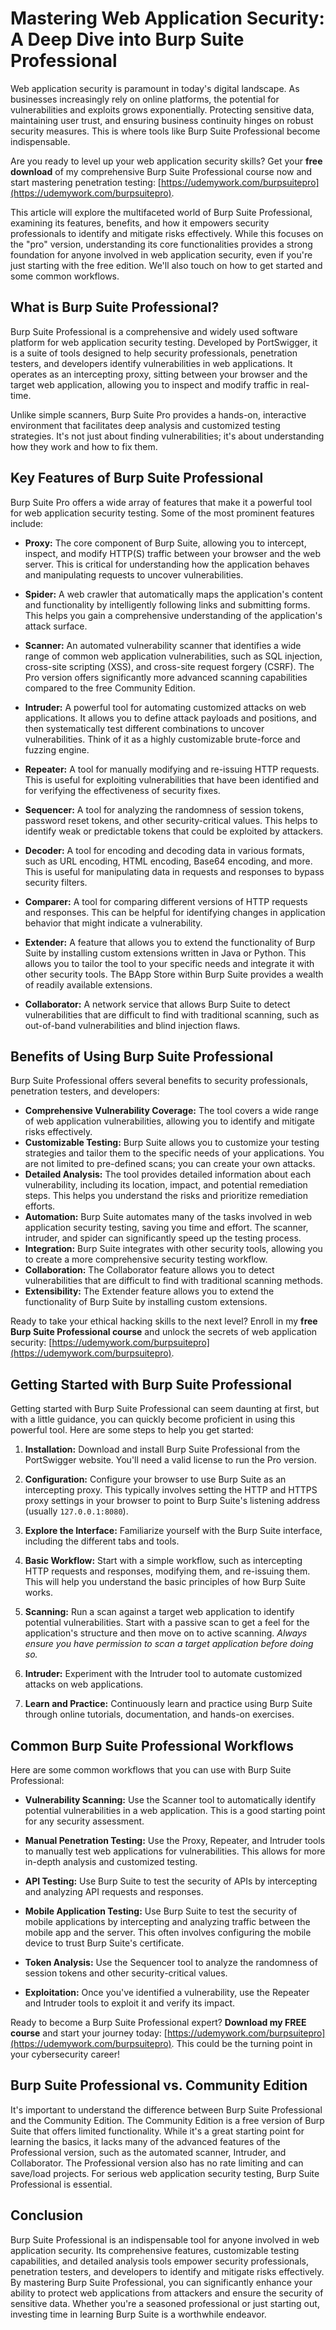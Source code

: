 # Mastering Web Application Security: A Deep Dive into Burp Suite Professional

Web application security is paramount in today's digital landscape. As businesses increasingly rely on online platforms, the potential for vulnerabilities and exploits grows exponentially. Protecting sensitive data, maintaining user trust, and ensuring business continuity hinges on robust security measures. This is where tools like Burp Suite Professional become indispensable.

Are you ready to level up your web application security skills?  Get your **free download** of my comprehensive Burp Suite Professional course now and start mastering penetration testing: [https://udemywork.com/burpsuitepro](https://udemywork.com/burpsuitepro).

This article will explore the multifaceted world of Burp Suite Professional, examining its features, benefits, and how it empowers security professionals to identify and mitigate risks effectively.  While this focuses on the "pro" version, understanding its core functionalities provides a strong foundation for anyone involved in web application security, even if you're just starting with the free edition. We'll also touch on how to get started and some common workflows.

## What is Burp Suite Professional?

Burp Suite Professional is a comprehensive and widely used software platform for web application security testing. Developed by PortSwigger, it is a suite of tools designed to help security professionals, penetration testers, and developers identify vulnerabilities in web applications.  It operates as an intercepting proxy, sitting between your browser and the target web application, allowing you to inspect and modify traffic in real-time.

Unlike simple scanners, Burp Suite Pro provides a hands-on, interactive environment that facilitates deep analysis and customized testing strategies.  It's not just about finding vulnerabilities; it's about understanding how they work and how to fix them.

## Key Features of Burp Suite Professional

Burp Suite Pro offers a wide array of features that make it a powerful tool for web application security testing. Some of the most prominent features include:

*   **Proxy:** The core component of Burp Suite, allowing you to intercept, inspect, and modify HTTP(S) traffic between your browser and the web server. This is critical for understanding how the application behaves and manipulating requests to uncover vulnerabilities.

*   **Spider:** A web crawler that automatically maps the application's content and functionality by intelligently following links and submitting forms. This helps you gain a comprehensive understanding of the application's attack surface.

*   **Scanner:** An automated vulnerability scanner that identifies a wide range of common web application vulnerabilities, such as SQL injection, cross-site scripting (XSS), and cross-site request forgery (CSRF).  The Pro version offers significantly more advanced scanning capabilities compared to the free Community Edition.

*   **Intruder:** A powerful tool for automating customized attacks on web applications. It allows you to define attack payloads and positions, and then systematically test different combinations to uncover vulnerabilities. Think of it as a highly customizable brute-force and fuzzing engine.

*   **Repeater:** A tool for manually modifying and re-issuing HTTP requests. This is useful for exploiting vulnerabilities that have been identified and for verifying the effectiveness of security fixes.

*   **Sequencer:** A tool for analyzing the randomness of session tokens, password reset tokens, and other security-critical values. This helps to identify weak or predictable tokens that could be exploited by attackers.

*   **Decoder:** A tool for encoding and decoding data in various formats, such as URL encoding, HTML encoding, Base64 encoding, and more. This is useful for manipulating data in requests and responses to bypass security filters.

*   **Comparer:** A tool for comparing different versions of HTTP requests and responses. This can be helpful for identifying changes in application behavior that might indicate a vulnerability.

*   **Extender:** A feature that allows you to extend the functionality of Burp Suite by installing custom extensions written in Java or Python.  This allows you to tailor the tool to your specific needs and integrate it with other security tools. The BApp Store within Burp Suite provides a wealth of readily available extensions.

*   **Collaborator:**  A network service that allows Burp Suite to detect vulnerabilities that are difficult to find with traditional scanning, such as out-of-band vulnerabilities and blind injection flaws.

## Benefits of Using Burp Suite Professional

Burp Suite Professional offers several benefits to security professionals, penetration testers, and developers:

*   **Comprehensive Vulnerability Coverage:** The tool covers a wide range of web application vulnerabilities, allowing you to identify and mitigate risks effectively.
*   **Customizable Testing:** Burp Suite allows you to customize your testing strategies and tailor them to the specific needs of your applications.  You are not limited to pre-defined scans; you can create your own attacks.
*   **Detailed Analysis:** The tool provides detailed information about each vulnerability, including its location, impact, and potential remediation steps.  This helps you understand the risks and prioritize remediation efforts.
*   **Automation:** Burp Suite automates many of the tasks involved in web application security testing, saving you time and effort.  The scanner, intruder, and spider can significantly speed up the testing process.
*   **Integration:** Burp Suite integrates with other security tools, allowing you to create a more comprehensive security testing workflow.
*   **Collaboration:** The Collaborator feature allows you to detect vulnerabilities that are difficult to find with traditional scanning methods.
*   **Extensibility:** The Extender feature allows you to extend the functionality of Burp Suite by installing custom extensions.

Ready to take your ethical hacking skills to the next level? Enroll in my **free Burp Suite Professional course** and unlock the secrets of web application security: [https://udemywork.com/burpsuitepro](https://udemywork.com/burpsuitepro).

## Getting Started with Burp Suite Professional

Getting started with Burp Suite Professional can seem daunting at first, but with a little guidance, you can quickly become proficient in using this powerful tool. Here are some steps to help you get started:

1.  **Installation:** Download and install Burp Suite Professional from the PortSwigger website.  You'll need a valid license to run the Pro version.

2.  **Configuration:** Configure your browser to use Burp Suite as an intercepting proxy. This typically involves setting the HTTP and HTTPS proxy settings in your browser to point to Burp Suite's listening address (usually `127.0.0.1:8080`).

3.  **Explore the Interface:** Familiarize yourself with the Burp Suite interface, including the different tabs and tools.

4.  **Basic Workflow:** Start with a simple workflow, such as intercepting HTTP requests and responses, modifying them, and re-issuing them.  This will help you understand the basic principles of how Burp Suite works.

5.  **Scanning:** Run a scan against a target web application to identify potential vulnerabilities. Start with a passive scan to get a feel for the application's structure and then move on to active scanning. *Always ensure you have permission to scan a target application before doing so.*

6.  **Intruder:** Experiment with the Intruder tool to automate customized attacks on web applications.

7.  **Learn and Practice:** Continuously learn and practice using Burp Suite through online tutorials, documentation, and hands-on exercises.

## Common Burp Suite Professional Workflows

Here are some common workflows that you can use with Burp Suite Professional:

*   **Vulnerability Scanning:**  Use the Scanner tool to automatically identify potential vulnerabilities in a web application.  This is a good starting point for any security assessment.

*   **Manual Penetration Testing:** Use the Proxy, Repeater, and Intruder tools to manually test web applications for vulnerabilities. This allows for more in-depth analysis and customized testing.

*   **API Testing:**  Use Burp Suite to test the security of APIs by intercepting and analyzing API requests and responses.

*   **Mobile Application Testing:** Use Burp Suite to test the security of mobile applications by intercepting and analyzing traffic between the mobile app and the server.  This often involves configuring the mobile device to trust Burp Suite's certificate.

*   **Token Analysis:** Use the Sequencer tool to analyze the randomness of session tokens and other security-critical values.

*   **Exploitation:**  Once you've identified a vulnerability, use the Repeater and Intruder tools to exploit it and verify its impact.

Ready to become a Burp Suite Professional expert?  **Download my FREE course** and start your journey today: [https://udemywork.com/burpsuitepro](https://udemywork.com/burpsuitepro). This could be the turning point in your cybersecurity career!

## Burp Suite Professional vs. Community Edition

It's important to understand the difference between Burp Suite Professional and the Community Edition. The Community Edition is a free version of Burp Suite that offers limited functionality. While it's a great starting point for learning the basics, it lacks many of the advanced features of the Professional version, such as the automated scanner, Intruder, and Collaborator.  The Professional version also has no rate limiting and can save/load projects.  For serious web application security testing, Burp Suite Professional is essential.

## Conclusion

Burp Suite Professional is an indispensable tool for anyone involved in web application security. Its comprehensive features, customizable testing capabilities, and detailed analysis tools empower security professionals, penetration testers, and developers to identify and mitigate risks effectively. By mastering Burp Suite Professional, you can significantly enhance your ability to protect web applications from attackers and ensure the security of sensitive data.  Whether you're a seasoned professional or just starting out, investing time in learning Burp Suite is a worthwhile endeavor.

